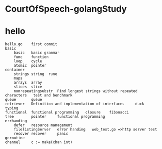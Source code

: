 # CourtOfSpeech-golangStudy
# hello
    hello.go    first commit
    basic
        basic   basic grammar
        func    function
        loop    cycle
        atomic  pointer
    container
        strings string  rune
        maps
        arrays  array
        slices  slice
        nonrepeatingsubstr  Find longest strings without repeated characters   test and benchmark
    queue       queue
    retriever   Definition and implementation of interfaces     duck typing
    functional  functional programming   closure    fibonacci
    tree        pointer     functional programming
    errhanding
        defer   resource management
        filelistingServer   error handing   web_test.go =>http server test
        recover recover     panic
    goroutine   
    channel     c := make(chan int)
           

